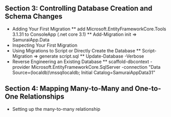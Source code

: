 ## Section 3: Controlling Database Creation and Schema Changes
* Adding Your First Migration
** add Microsoft.EntityFrameworkCore.Tools 3.1.31 to ConsoleApp (.net core 3.1)
** Add-Migration init => SamuraiApp.Data
* Inspecting Your First Migration
* Using Migrations to Script or Directly Create the Database
** Script-Migration => generate script.sql
** Update-Database -Verbose
* Reverse Engineering an Existing Database
** scaffold-dbcontext -provider Microsoft.EntityFrameworkCore.SqlServer -connection "Data Source=(localdb)\\mssqllocaldb; Initial Catalog=SamuraiAppData31"
## Section 4: Mapping Many-to-Many and One-to-One Relationships
* Setting up the many-to-many relationship